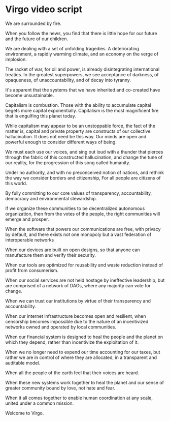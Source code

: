 # Virgo video script

We are surrounded by fire.

When you follow the news, you find that there is little hope for our future and the future of our children.

We are dealing with a set of unfolding tragedies. A deteriorating environment, a rapidly warming climate, and an economy on the verge of implosion.

The racket of war, for oil and power, is already disintegrating international treaties. In the greatest superpowers, we see acceptance of darkness, of opaqueness, of unaccountability, and of decay into tyranny.

It's apparent that the systems that we have inherited and co-created have become unsustainable.

Capitalism is combustion. Those with the ability to accumulate capital begets more capital exponentially. Capitalism is the most magnificent fire that is engulfing this planet today.

While capitalism may appear to be an unstoppable force, the fact of the matter is, capital and private property are constructs of our collective hallucination. It does not need be this way. Our minds are open and powerful enough to consider different ways of being.

We must each use our voices, and sing out loud with a thunder
that pierces through the fabric of this constructed hallucination, and change the tune of our reality, for the progression of this song called humanity.

Under no authority, and with no preconceived notion of nations,
and rethink the way we consider borders and citizenship,
For all people are citizens of this world.

By fully committing to our core values of transparency, accountability, democracy and environmental stewardship.

If we organize these communities to be decentralized autonomous organization, then from the votes of the people,
the right communities will emerge and prosper.

When the software that powers our communications are free, with privacy by default, and there exists not one monopoly but a vast federation of interoperable networks

When our devices are built on open designs, so that anyone can manufacture them and verify their security. 

When our tools are optimized for reusability and waste reduction instead of profit from consumerism.

When our social services are not held hostage by ineffective leadership, but are comprised of a network of DAOs, where any majority can vote for change.

When we can trust our institutions by virtue of their transparency and accountability.

When our internet infrastructure becomes open and resilient,
when censorship becomes impossible due to the nature of an incentivized networks owned and operated by local communities.

When our financial system is designed to heal the people and the planet on which they depend, rather than incentivize the exploitation of it.

When we no longer need to expend our time accounting for our taxes, but rather we are in control of where they are allocated, in a transparent and auditable model.

When all the people of the earth feel that their voices are heard.

When these new systems work together to heal the planet
and our sense of greater community bound by love, not hate and fear.

When it all comes together to enable human coordination at any scale, united under a common mission.

Welcome to Virgo.
